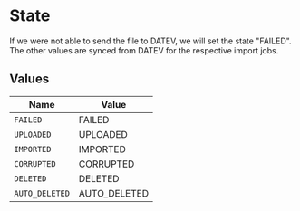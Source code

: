 # State

If we were not able to send the file to DATEV, we will set the state "FAILED". The other values are synced from DATEV for the respective import jobs.


## Values

| Name           | Value          |
| -------------- | -------------- |
| `FAILED`       | FAILED         |
| `UPLOADED`     | UPLOADED       |
| `IMPORTED`     | IMPORTED       |
| `CORRUPTED`    | CORRUPTED      |
| `DELETED`      | DELETED        |
| `AUTO_DELETED` | AUTO_DELETED   |